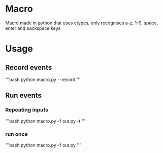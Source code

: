 # Macro
Macro made in python that uses ctypes, only recognises a-z, 1-0, space, enter and backspace keys

# Usage

## Record events

'''bash
python macro.py --record
'''

## Run events

### Repeating inputs

'''bash
python macro.py -f out.py -t 
'''

### run once

'''bash
python macro.py -f out.py
'''
